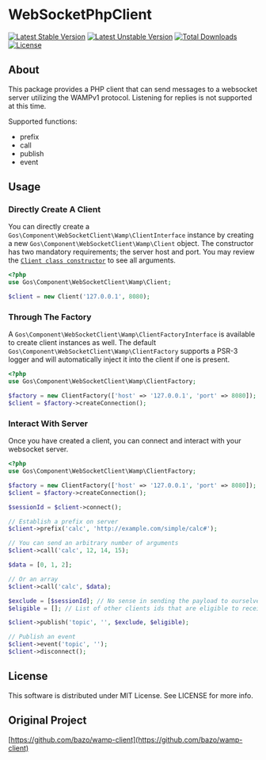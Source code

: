 WebSocketPhpClient
==================

[![Latest Stable Version](https://poser.pugx.org/gos/websocket-client/v/stable)](https://packagist.org/packages/gos/websocket-client) [![Latest Unstable Version](https://poser.pugx.org/gos/websocket-client/v/unstable)](https://packagist.org/packages/gos/websocket-client) [![Total Downloads](https://poser.pugx.org/gos/websocket-client/downloads)](https://packagist.org/packages/gos/websocket-client) [![License](https://poser.pugx.org/gos/websocket-client/license)](https://packagist.org/packages/gos/websocket-client)

## About

This package provides a PHP client that can send messages to a websocket server utilizing the WAMPv1 protocol. Listening for replies is not supported at this time.

Supported functions:
 - prefix
 - call
 - publish
 - event

## Usage

### Directly Create A Client

You can directly create a `Gos\Component\WebSocketClient\Wamp\ClientInterface` instance by creating a new `Gos\Component\WebSocketClient\Wamp\Client` object. The constructor has two mandatory requirements; the server host and port. You may review the [`Client class constructor`](/src/Wamp/Client.php) to see all arguments.

```php
<?php
use Gos\Component\WebSocketClient\Wamp\Client;

$client = new Client('127.0.0.1', 8080);
```

### Through The Factory

A `Gos\Component\WebSocketClient\Wamp\ClientFactoryInterface` is available to create client instances as well. The default `Gos\Component\WebSocketClient\Wamp\ClientFactory` supports a PSR-3 logger and will automatically inject it into the client if one is present.

```php
<?php
use Gos\Component\WebSocketClient\Wamp\ClientFactory;

$factory = new ClientFactory(['host' => '127.0.0.1', 'port' => 8080]);
$client = $factory->createConnection();
```

### Interact With Server

Once you have created a client, you can connect and interact with your websocket server.

```php
<?php
use Gos\Component\WebSocketClient\Wamp\ClientFactory;

$factory = new ClientFactory(['host' => '127.0.0.1', 'port' => 8080]);
$client = $factory->createConnection();

$sessionId = $client->connect();

// Establish a prefix on server
$client->prefix('calc', 'http://example.com/simple/calc#');

// You can send an arbitrary number of arguments
$client->call('calc', 12, 14, 15);

$data = [0, 1, 2];

// Or an array
$client->call('calc', $data);

$exclude = [$sessionId]; // No sense in sending the payload to ourselves
$eligible = []; // List of other clients ids that are eligible to receive this payload

$client->publish('topic', '', $exclude, $eligible);

// Publish an event
$client->event('topic', '');
$client->disconnect();
```

## License
This software is distributed under MIT License. See LICENSE for more info.

## Original Project
[https://github.com/bazo/wamp-client](https://github.com/bazo/wamp-client)
